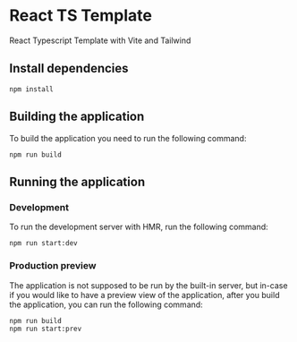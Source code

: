 # React TS Template

React Typescript Template with Vite and Tailwind

## Install dependencies

```shell
npm install
```

## Building the application

To build the application you need to run the following command:

```shell
npm run build
```

## Running the application

### Development

To run the development server with HMR, run the following command:

```shell
npm run start:dev
```

### Production preview

The application is not supposed to be run by the built-in server, but in-case if you would like to have a preview view
of the application, after you build the application, you can run the following command:

```shell
npm run build
npm run start:prev
```